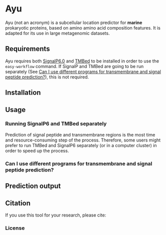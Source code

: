 # Ayu
Ayu (not an acronym) is a subcellular location predictor for **marine** prokaryotic proteins, based on amino amino acid composition features. It is adapted for its use in large metagenomic datasets.

## Requirements
Ayu requires both [SignalP6.0](https://github.com/fteufel/signalp-6.0) and [TMBed](https://github.com/BernhoferM/TMbed) to be installed in order to use the `easy-workflow` command. If SignalP and TMBed are going to be run separately (See [Can I use different programs for transmembrane and signal peptide prediction?](#can-i-use-different-programs-for-transmembrane-and-signal-peptide-prediction)), this is not required.

## Installation

## Usage

### Running SignalP6 and TMBed separately
Prediction of signal peptide and transmembrane regions is the most time and resource-consuming step of the process. Therefore, some users might prefer to run TMBed and SignalP6 separately (or in a computer cluster) in order to speed up the process.

### Can I use different programs for transmembrane and signal peptide prediction?

## Prediction output

## Citation
If you use this tool for your research, please cite:

### License
